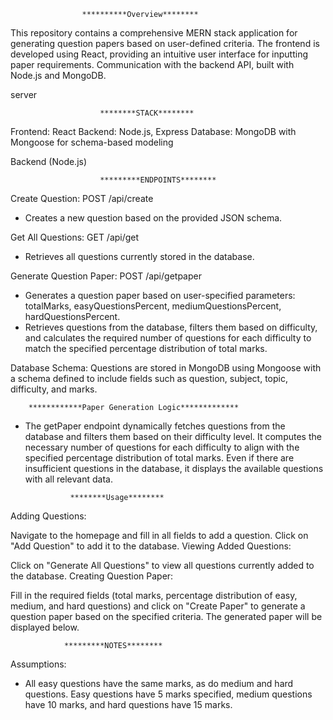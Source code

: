                     **********Overview********

This repository contains a comprehensive MERN stack application for generating question papers based on user-defined criteria. The frontend is developed using React, providing an intuitive user interface for inputting paper requirements. Communication with the backend API, built with Node.js and MongoDB.


<!-- https://questionpaper-generator-server.onrender.com --> server

                        ********STACK********

Frontend: React
Backend: Node.js, Express
Database: MongoDB with Mongoose for schema-based modeling

Backend (Node.js)

                        *********ENDPOINTS********

Create Question: POST /api/create

- Creates a new question based on the provided JSON schema.

Get All Questions: GET /api/get

- Retrieves all questions currently stored in the database.

Generate Question Paper: POST /api/getpaper

- Generates a question paper based on user-specified parameters: totalMarks, easyQuestionsPercent, mediumQuestionsPercent, hardQuestionsPercent.
- Retrieves questions from the database, filters them based on difficulty, and calculates the required number of questions for each difficulty to match the specified percentage distribution of total marks.

Database Schema: Questions are stored in MongoDB using Mongoose with a schema defined to include fields such as question, subject, topic, difficulty, and marks.

        ************Paper Generation Logic*************

- The getPaper endpoint dynamically fetches questions from the database and filters them based on their difficulty level. It computes the necessary number of questions for each difficulty to align with the specified percentage distribution of total marks. Even if there are insufficient questions in the database, it displays the available questions with all relevant data.

                ********Usage********

Adding Questions:

Navigate to the homepage and fill in all fields to add a question. Click on "Add Question" to add it to the database.
Viewing Added Questions:

Click on "Generate All Questions" to view all questions currently added to the database.
Creating Question Paper:

Fill in the required fields (total marks, percentage distribution of easy, medium, and hard questions) and click on "Create Paper" to generate a question paper based on the specified criteria. The generated paper will be displayed below.

                *********NOTES********

Assumptions:

- All easy questions have the same marks, as do medium and hard questions. Easy questions have 5 marks specified, medium questions have 10 marks, and hard questions have 15 marks.
